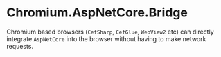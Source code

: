 # Chromium.AspNetCore.Bridge

Chromium based browsers (`CefSharp`, `CefGlue`, `WebView2` etc) can directly integrate `AspNetCore` into the browser without having to make network requests.

